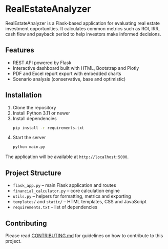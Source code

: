 # RealEstateAnalyzer

RealEstateAnalyzer is a Flask-based application for evaluating real estate investment opportunities. It calculates common metrics such as ROI, IRR, cash flow and payback period to help investors make informed decisions.

## Features

- REST API powered by Flask
- Interactive dashboard built with HTML, Bootstrap and Plotly
- PDF and Excel report export with embedded charts
- Scenario analysis (conservative, base and optimistic)

## Installation

1. Clone the repository
2. Install Python 3.11 or newer
3. Install dependencies
   ```bash
   pip install -r requirements.txt
   ```
4. Start the server
   ```bash
   python main.py
   ```

The application will be available at `http://localhost:5000`.

## Project Structure

- `flask_app.py` – main Flask application and routes
- `financial_calculator.py` – core calculation engine
- `utils.py` – helpers for formatting, metrics and exporting
- `templates/` and `static/` – HTML templates, CSS and JavaScript
- `requirements.txt` – list of dependencies

## Contributing

Please read [CONTRIBUTING.md](CONTRIBUTING.md) for guidelines on how to contribute to this project.
